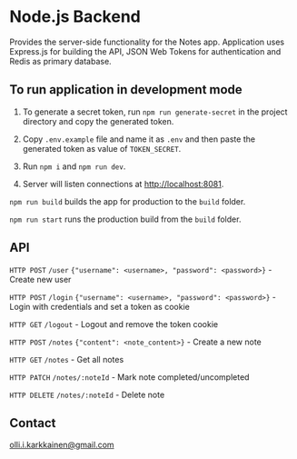 # Node.js Backend

Provides the server-side functionality for the Notes app. Application uses Express.js for building the API, JSON Web Tokens for authentication and Redis as primary database.

## To run application in development mode

1. To generate a secret token, run `npm run generate-secret` in the project directory and copy the generated token.

2. Copy `.env.example` file and name it as `.env` and then paste the generated token as value of `TOKEN_SECRET`.

3. Run `npm i` and `npm run dev`.

4. Server will listen connections at [http://localhost:8081](http://localhost:8081).

`npm run build` builds the app for production to the `build` folder.

`npm run start` runs the production build from the `build` folder.

## API

`HTTP POST` `/user` `{"username": <username>, "password": <password>}` - Create new user

`HTTP POST` `/login` `{"username": <username>, "password": <password>}` - Login with credentials and set a token as cookie

`HTTP GET` `/logout` - Logout and remove the token cookie

`HTTP POST` `/notes` `{"content": <note_content>}` - Create a new note

`HTTP GET` `/notes` - Get all notes

`HTTP PATCH` `/notes/:noteId` - Mark note completed/uncompleted

`HTTP DELETE` `/notes/:noteId` - Delete note

## Contact

olli.i.karkkainen@gmail.com
